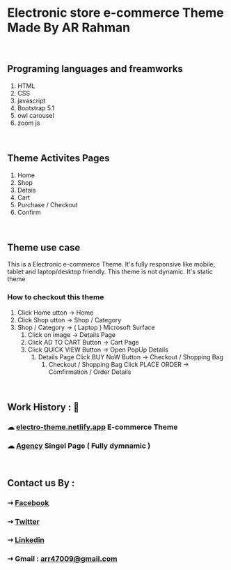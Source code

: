 # Electronic store e-commerce Theme Made By AR Rahman

<br>

## Programing languages and freamworks
1. HTML
2. CSS
3. javascript
4. Bootstrap 5.1
5. owl carousel
6. zoom js


<br>

## Theme Activites Pages
1. Home
2. Shop
3. Detais
4. Cart
5. Purchase / Checkout
6. Confirm

<br>

## Theme use case

<p>This is a Electronic e-commerce Theme. It's fully responsive like mobile, tablet and laptop/desktop friendly. This theme is not dynamic. It's static theme</p>

### How to checkout this theme
1. Click Home utton -> Home
2. Click Shop utton -> Shop / Category 
3. Shop / Category -> ( Laptop ) Microsoft Surface 
    1. Click  on image -> Details Page
    1. Click  AD TO CART  Button -> Cart Page
    1. Click  QUICK VIEW  Button -> Open PopUp Details 
        1. Details Page Click BUY NoW Button -> Checkout / Shopping Bag
            1. Checkout / Shopping Bag Click PLACE ORDER -> Comfirmation / Order Details

<br>

## Work History : 🔗

### &#9729; [electro-theme.netlify.app](https://electro-theme.netlify.app/) E-commerce Theme
### &#9729; [Agency](http://www.rahman.ga) Singel Page ( Fully dymnamic )

<br>

## Contact us By :

### ⇢ [Facebook](https://web.facebook.com/arrahman47/)
### ⇢ [Twitter](https://twitter.com/AR_Rahman47)
### ⇢ [Linkedin](https://www.linkedin.com/in/arrahman73/)
### ⇢ Gmail : arr47009@gmail.com



<!-- all social links 
[gmail]:(arr47009@gmail.com)
[facebook] : (https://web.facebook.com/arrahman47/)
[twitter]: https://twitter.com/AR_Rahman47-->
